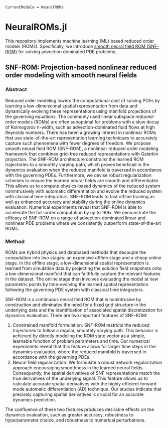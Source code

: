 ```@meta
CurrentModule = NeuralROMs
```

# NeuralROMs.jl

This repository implements machine learning (ML) based reduced order models (ROMs).
Specifically, we introduce [smooth neural field ROM (SNF-ROM)](https://arxiv.org/abs/2405.14890) for solving advection dominated PDE problems.

## SNF-ROM: Projection-based nonlinear reduced order modeling with smooth neural fields

### Abstract

Reduced order modeling lowers the computational cost of solving PDEs by learning a low-dimensional spatial representation from data and dynamically evolving these representations using manifold projections of the governing equations.
The commonly used linear subspace reduced-order models (ROMs) are often suboptimal for problems with a slow decay of Kolmogorov n-width, such as advection-dominated fluid flows at high Reynolds numbers.
There has been a growing interest in nonlinear ROMs that use state-of-the-art representation learning techniques to accurately capture such phenomena with fewer degrees of freedom.
We propose smooth neural field ROM (SNF-ROM), a nonlinear reduced order modeling framework that combines grid-free reduced representations with Galerkin projection.
The SNF-ROM architecture constrains the learned ROM trajectories to a smoothly varying path, which proves beneficial in the dynamics evaluation when the reduced manifold is traversed in accordance with the governing PDEs.
Furthermore, we devise robust regularization schemes to ensure the learned neural fields are smooth and differentiable.
This allows us to compute physics-based dynamics of the reduced system nonintrusively with automatic differentiation and evolve the reduced system with classical time-integrators.
SNF-ROM leads to fast offline training as well as enhanced accuracy and stability during the online dynamics evaluation.
Numerical experiments reveal that SNF-ROM is able to accelerate the full-order computation by up to 199x.
We demonstrate the efficacy of SNF-ROM on a range of advection-dominated linear and nonlinear PDE problems where we consistently outperform state-of-the-art ROMs.

### Method

ROMs are hybrid physics and databased methods that decouple the computation into two stages: an expensive offline stage and a cheap online stage. In
the offline stage, a low-dimensional spatial representation is learned from simulation data by projecting the solution
field snapshots onto a low-dimensional manifold that can faithfully capture the relevant features in the dataset. The
online stage then involves evaluating the model at new parametric points by time-evolving the learned spatial representation following the governing PDE system with classical time integrators.

SNF-ROM is a continuous neural field ROM that is nonintrusive by construction and eliminates the need for a fixed grid structure in the underlying
data and the identification of associated spatial discretization for dynamics evaluation. There are two important
features of SNF-ROM:
1. Constrained manifold formulation: SNF-ROM restricts the reduced trajectories to follow a regular, smoothly
varying path. This behavior is achieved by directly modeling the ROM state vector as a simple, learnable
function of problem parameters and time. Our numerical experiments reveal that this feature allows for larger
time steps in the dynamics evaluation, where the reduced manifold is traversed in accordance with the governing
PDEs.
2. Neural field regularization: We formulate a robust network regularization approach encouraging smoothness
in the learned neural fields. Consequently, the spatial derivatives of SNF representations match the true derivatives of the underlying signal. This feature allows us to calculate accurate spatial derivatives with the highly
efficient forward mode automatic differentiation (AD) technique. Our studies indicate that precisely capturing
spatial derivatives is crucial for an accurate dynamics prediction.

The confluence of these two features produces desirable effects on the dynamics evaluation, such as greater accuracy,
robustness to hyperparameter choice, and robustness to numerical perturbations.
